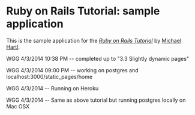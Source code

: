 # Ruby on Rails Tutorial: sample application

This is the sample application for
the [*Ruby on Rails Tutorial*](http://railstutorial.org/)
by [Michael Hartl](http://michaelhartl.com/).

WGG 4/3/2014 10:38 PM -- completed up to "3.3 Slightly dynamic pages"

WGG 4/3/2014 09:00 PM -- working on postgres and localhost:3000/static_pages/home

WGG 4/3/2014 -- Running on Heroku

WGG 4/3/2014 -- Same as above tutorial but running postgres locally
on Mac OSX
